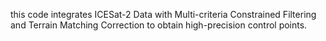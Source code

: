 this code integrates ICESat-2 Data with Multi-criteria Constrained Filtering and Terrain Matching Correction to obtain high-precision control points.
